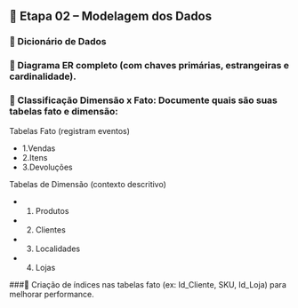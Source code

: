 ## 🧱 Etapa 02 – Modelagem dos Dados

### 📖 Dicionário de Dados

### 📌 Diagrama ER completo (com chaves primárias, estrangeiras e cardinalidade).




### 🧭 Classificação Dimensão x Fato: Documente quais são suas tabelas fato e dimensão:

Tabelas Fato (registram eventos)	
- 1.Vendas
- 2.Itens
- 3.Devoluções

Tabelas de 	Dimensão (contexto descritivo)
- 1. Produtos
- 2. Clientes
- 3. Localidades
- 4. Lojas
	



###🔐 Criação de índices nas tabelas fato (ex: Id_Cliente, SKU, Id_Loja) para melhorar performance.